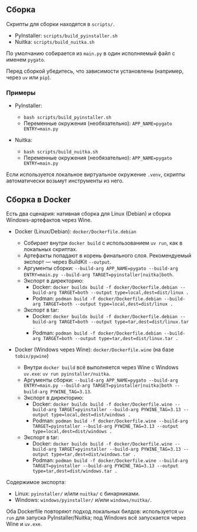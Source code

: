 ## Сборка

Скрипты для сборки находятся в `scripts/`.

- PyInstaller: `scripts/build_pyinstaller.sh`
- Nuitka: `scripts/build_nuitka.sh`

По умолчанию собирается из `main.py` в один исполняемый файл с именем `pygato`.

Перед сборкой убедитесь, что зависимости установлены (например, через `uv` или `pip`).

### Примеры

- PyInstaller:
  - `bash scripts/build_pyinstaller.sh`
  - Переменные окружения (необязательно): `APP_NAME=pygato ENTRY=main.py`

- Nuitka:
  - `bash scripts/build_nuitka.sh`
  - Переменные окружения (необязательно): `APP_NAME=pygato ENTRY=main.py`

Если используется локальное виртуальное окружение `.venv`, скрипты автоматически возьмут инструменты из него.

## Сборка в Docker

Есть два сценария: нативная сборка для Linux (Debian) и сборка Windows-артефактов через Wine.

- Docker (Linux/Debian): `docker/Dockerfile.debian`
  - Собирает внутри `docker build` с использованием `uv run`, как в локальных скриптах.
  - Артефакты попадают в корень финального слоя. Рекомендуемый экспорт — через BuildKit `--output`.
  - Аргументы сборки: `--build-arg APP_NAME=pygato --build-arg ENTRY=main.py --build-arg TARGET=pyinstaller|nuitka|both`.
  - Экспорт в директорию:
    - Docker: `docker buildx build -f docker/Dockerfile.debian --build-arg TARGET=both --output type=local,dest=dist/linux .`
    - Podman: `podman build -f docker/Dockerfile.debian --build-arg TARGET=both --output type=local,dest=dist/linux .`
  - Экспорт в tar:
    - Docker: `docker buildx build -f docker/Dockerfile.debian --build-arg TARGET=both --output type=tar,dest=dist/linux.tar .`
    - Podman: `podman build -f docker/Dockerfile.debian --build-arg TARGET=both --output type=tar,dest=dist/linux.tar .`

- Docker (Windows через Wine): `docker/Dockerfile.wine` (на базе `tobix/pywine`)
  - Внутри `docker build` всё выполняется через Wine с Windows `uv.exe`: `uv run pyinstaller/nuitka`.
  - Аргументы сборки: `--build-arg APP_NAME=pygato --build-arg ENTRY=main.py --build-arg TARGET=pyinstaller|nuitka|both --build-arg PYWINE_TAG=3.13`.
  - Экспорт в директорию:
    - Docker: `docker buildx build -f docker/Dockerfile.wine --build-arg TARGET=pyinstaller --build-arg PYWINE_TAG=3.13 --output type=local,dest=dist/windows .`
    - Podman: `podman build -f docker/Dockerfile.wine --build-arg TARGET=pyinstaller --build-arg PYWINE_TAG=3.13 --output type=local,dest=dist/windows .`
  - Экспорт в tar:
    - Docker: `docker buildx build -f docker/Dockerfile.wine --build-arg TARGET=pyinstaller --build-arg PYWINE_TAG=3.13 --output type=tar,dest=dist/windows.tar .`
    - Podman: `podman build -f docker/Dockerfile.wine --build-arg TARGET=pyinstaller --build-arg PYWINE_TAG=3.13 --output type=tar,dest=dist/windows.tar .`

Содержимое экспорта:
- Linux: `pyinstaller/` и/или `nuitka/` с бинарниками.
- Windows: `windows/pyinstaller/` и/или `windows/nuitka/`.

Оба Dockerfile повторяют подход локальных билдов: используется `uv run` для запуска PyInstaller/Nuitka; под Windows всё запускается через Wine и `uv.exe`.
